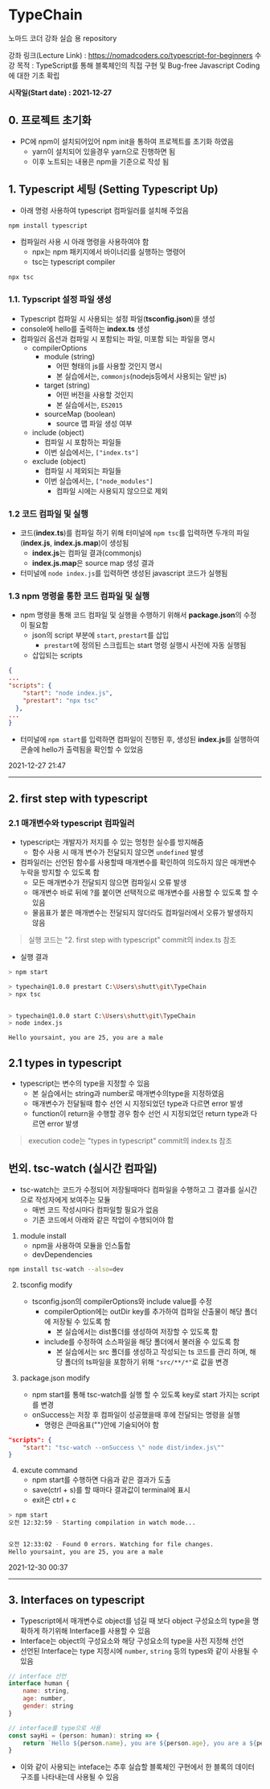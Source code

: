 # TypeChain
노마드 코더 강좌 실습 용 repository

강좌 링크(Lecture Link) : https://nomadcoders.co/typescript-for-beginners
수강 목적 : TypeScript를 통해  블록체인의 직접 구현 및 Bug-free Javascript Coding에 대한 기초 확립

**시작일(Start date) : 2021-12-27**

## 0. 프로젝트 초기화
- PC에 npm이 설치되어있어 npm init을 통하여 프로젝트를 초기화 하였음
    - yarn이 설치되어 있을경우 yarn으로 진행하면 됨
    - 이후 노트되는 내용은 npm을 기준으로 작성 됨

## 1. Typescript 세팅 (Setting Typescript Up)
- 아래 명령 사용하여 typescript 컴파일러를 설치해 주었음
```bash
npm install typescript
```
- 컴파일러 사용 시 아래 명령을 사용하여야 함
    - npx는 npm 패키지에서 바이너리를 실행하는 명령어
    - tsc는 typescript compiler
```bash
npx tsc
```
### 1.1. Typscript 설정 파일 생성
- Typescript 컴파일 시 사용되는 설정 파일(**tsconfig.json**)을 생성
- console에 hello를 출력하는 **index.ts** 생성
- 컴파일러 옵션과 컴파일 시 포함되는 파일, 미포함 되는 파일을 명시
    - compilerOptions
        - module (string)
            - 어떤 형태의 js를 사용할 것인지 명시
            - 본 실습에서는, `commonjs`(nodejs등에서 사용되는 일반 js)
        - target (string)
            - 어떤 버전을 사용할 것인지 
            - 본 실습에서는, `ES2015`
        - sourceMap (boolean)
            - source 맵 파일 생성 여부
    - include (object)
        - 컴파일 시 포함하는 파일들
        - 이번 실습에서는, `["index.ts"]`
    - exclude (object)
        - 컴파일 시 제외되는 파일들
        - 이번 실습에서는, `["node_modules"]` 
            - 컴파일 시에는 사용되지 않으므로 제외
### 1.2 코드 컴파일 및 실행
- 코드(**index.ts**)를 컴파일 하기 위해 터미널에 `npm tsc`를 입력하면 두개의 파일(**index.js**, **index.js.map**)이 생성됨
    - **index.js**는 컴파일 결과(commonjs)
    - **index.js.map**은 source map 생성 결과
- 터미널에 `node index.js`를 입력하면 생성된 javascript 코드가 실행됨
### 1.3 npm 명령을 통한 코드 컴파일 및 실행
- npm 명령을 통해 코드 컴파일 및 실행을 수행하기 위해서 **package.json**의 수정이 필요함
    - json의 script 부분에 `start`, `prestart`를 삽입
        - `prestart`에 정의된 스크립트는 start 명령 실행시 사전에 자동 실행됨
    - 삽입되는 scripts
``` json
{
...
"scripts": {
    "start": "node index.js",
    "prestart": "npx tsc"
  },
...
}
```
- 터미널에 `npm start`를 입력하면 컴파일이 진행된 후, 생성된 **index.js**를 실행하여 콘솔에 hello가 출력됨을 확인할 수 있었음   

2021-12-27 21:47   

---
## 2. first step with typescript
### 2.1 매개변수와 typescript 컴파일러 
- typescript는 개발자가 저지를 수 있는 멍청한 실수를 방지해줌
    - 함수 사용 시 매개 변수가 전달되지 않으면 `undefined` 발생
- 컴파일러는 선언된 함수를 사용할때 매개변수를 확인하여 의도하지 않은 매개변수 누락을 방지할 수 있도록 함
    - 모든 매개변수가 전달되지 않으면 컴파일시 오류 발생
    - 매개변수 바로 뒤에 ?를 붙이면 선택적으로 매개변수를 사용할 수 있도록 할 수 있음
    - 물음표가 붙은 매개변수는 전달되지 않더라도 컴파일러에서 오류가 발생하지 않음

> 실행 코드는 "2. first step with typescript" commit의 index.ts 참조

- 실행 결과
```bash
> npm start

> typechain@1.0.0 prestart C:\Users\shutt\git\TypeChain
> npx tsc


> typechain@1.0.0 start C:\Users\shutt\git\TypeChain
> node index.js

Hello yoursaint, you are 25, you are a male
```
## 2.1 types in typescript
- typescript는 변수의 type을 지정할 수 있음
    - 본 실습에서는 string과 number로 매개변수의type을 지정하였음
    - 매개변수가 전달될때 함수 선언 시 지정되었던 type과 다르면 error 발생
    - function이 return을 수행할 경우 함수 선언 시 지정되었던 return type과 다르면 error 발생

> execution code는 "types in typescript" commit의 index.ts 참조
## 번외. tsc-watch (실시간 컴파일)
- tsc-watch는 코드가 수정되어 저장될때마다 컴파일을 수행하고 그 결과를 실시간으로 작성자에게 보여주는 모듈
    - 매번 코드 작성시마다 컴파일할 필요가 없음
    - 기존 코드에서 아래와 같은 작업이 수행되어야 함

1. module install
    - npm을 사용하여 모듈을 인스톨함
    - devDependencies
```bash
npm install tsc-watch --also=dev
```
2. tsconfig modify
    - tsconfig.json의 compilerOptions와 include value를 수정
        - compilerOption에는 outDir key를 추가하여 컴파일 산출물이 해당 폴더에 저장될 수 있도록 함
            - 본 실습에서는 dist폴더를 생성하여 저장할 수 있도록 함
        - include를 수정하여 소스파일을 해당 폴더에서 불러올 수 있도록 함
            - 본 실습에서는 src 폴더를 생성하고 작성되는 ts 코드를 관리 하며, 해당 폴더의 ts파일을 포함하기 위해 `"src/**/*"`로 값을 변경

3. package.json modify
    - npm start를 통해 tsc-watch를 실행 할 수 있도록 key로 start 가지는 script를 변경
    - onSuccess는 저장 후 컴파일이 성공했을때 후에 전달되는 명령을 실행
        - 명령은 큰따옴표("")안에 기술되어야 함

```json
"scripts": {
    "start": "tsc-watch --onSuccess \" node dist/index.js\""
}
```       

4. excute command
    - npm start를 수행하면 다음과 같은 결과가 도출
    - save(ctrl + s)를 할 때마다 결과값이 terminal에 표시
    - exit은 ctrl + c
```bash
> npm start
오전 12:32:59 - Starting compilation in watch mode...


오전 12:33:02 - Found 0 errors. Watching for file changes.
Hello yoursaint, you are 25, you are a male
```
2021-12-30 00:37

---
## 3. Interfaces on typescript
- Typescript에서 매개변수로 object를 넘길 때 보다 object 구성요소의 type을 명확하게 하기위해 Interface를 사용할 수 있음
- Interface는 object의 구성요소와 해당 구성요소의 type을 사전 지정해 선언
- 선언된 Interface는 type 지정시에 `number`, `string` 등의 types와 같이 사용될 수 있음

```javascript
// interface 선언
interface human {
    name: string,
    age: number,
    gender: string
}

// interface를 type으로 사용
const sayHi = (person: human): string => {
    return `Hello ${person.name}, you are ${person.age}, you are a ${person.gender}`
}
```
- 이와 같이 사용되는 inteface는 추후 실습할 블록체인 구현에서 한 블록의 데이터 구조를 나타내는데 사용될 수 있음